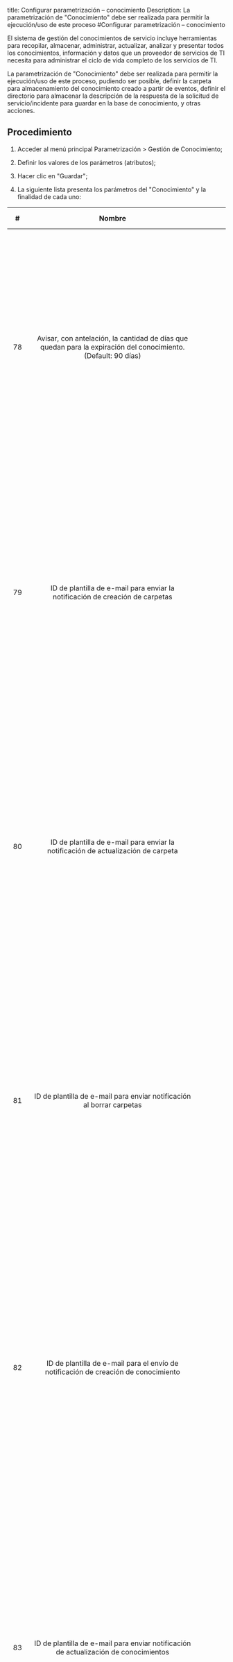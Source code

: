 title:  Configurar parametrización – conocimiento 
Description: La parametrización de "Conocimiento" debe ser realizada para permitir la ejecución/uso de este proceso
#Configurar parametrización – conocimiento

El sistema de gestión del conocimientos de servicio incluye herramientas para recopilar, almacenar, administrar, actualizar, analizar y presentar todos los conocimientos, información y datos que un proveedor de servicios de TI necesita para administrar el ciclo de vida completo de los servicios de TI.

La parametrización de "Conocimiento" debe ser realizada para permitir la ejecución/uso de este proceso, pudiendo ser posible, definir la carpeta para almacenamiento del conocimiento creado a partir de eventos, definir el directorio para almacenar la descripción de la respuesta de la solicitud de servicio/incidente para guardar en la base de conocimiento, y otras acciones.

Procedimiento
-------------

1.  Acceder al menú principal Parametrización \> Gestión de Conocimiento;

2.  Definir los valores de los parámetros (atributos);

3.  Hacer clic en "Guardar";

4.  La siguiente lista presenta los parámetros del "Conocimiento" y la finalidad
    de cada uno:

| **#** |                                                                             **Nombre**                                                                             |               **Valores posibles**               |                                                                                                                                                                                                                                                                                                                **Finalidad**                                                                                                                                                                                                                                                                                                               |                                                         **Orientaciones complementarias**                                                         |
|:-----:|:------------------------------------------------------------------------------------------------------------------------------------------------------------------:|:------------------------------------------------:|:------------------------------------------------------------------------------------------------------------------------------------------------------------------------------------------------------------------------------------------------------------------------------------------------------------------------------------------------------------------------------------------------------------------------------------------------------------------------------------------------------------------------------------------------------------------------------------------------------------------------------------------:|:-------------------------------------------------------------------------------------------------------------------------------------------------:|
|   78  |                           Avisar, con antelación, la cantidad de días que quedan para la expiración del conocimiento. (Default: 90 días)                           |                 Default: 90 días                 |                                                                                            Definir con cuántos días antes de la fecha de expiración del conocimiento, el autor y el aprobador serán notificados. En la creación de un conocimiento en la pantalla "Base de Conocimiento", debe ser informada la fecha de expiración, es decir, la fecha en que el conocimiento expirará. Se notificará al autor y aprobador del conocimiento, con antelación de N días (definido en este parámetro) de la fecha de expiración del conocimiento.                                                                                            |                                                                    No se aplica                                                                   |
|   79  |                                            ID de plantilla de e-mail para enviar la notificación de creación de carpetas                                           |                                                  |                                                          Indicar el número de identificación (ID) de la plantilla del correo electrónico de notificación de creación de carpetas. Al crear una carpeta, en la pantalla de registro de carpetas, se utilizará para enviar la notificación de creación de la carpeta a la plantilla de correo electrónico definida en este parámetro. Esta notificación se enviará al grupo y/o usuario asociado a la carpeta. Este identificador de plantilla de correo electrónico se define en la pantalla de "plantilla de correo electrónico".                                                          | Si no informar el número de identificación (ID) de la plantilla de correo electrónico, es posible que no se envíe el correo electrónico correcto. |
|   80  |                                          ID de plantilla de e-mail para enviar la notificación de actualización de carpeta                                         |                                                  |                                                        Indicar el número de identificación (ID) del modelo de correo electrónico de notificación de actualización de carpetas. Al cambiar una carpeta en la pantalla de registro de carpeta, se utilizará para enviar la notificación de actualización de la carpeta de la plantilla de correo electrónico definida en este parámetro. Esta notificación se enviará al grupo y/o usuario asociado a la carpeta. Este identificador de plantilla de correo electrónico se define en la pantalla de "plantilla de correo electrónico".                                                       | Si no informar el número de identificación (ID) de la plantilla de correo electrónico, es posible que no se envíe el correo electrónico correcto. |
|   81  |                                                ID de plantilla de e-mail para enviar notificación al borrar carpetas                                               |                                                  |                                                         Indicar el número de identificación (ID) de la plantilla de correo electrónico de notificación de exclusión de carpeta. Al eliminar una carpeta, en la pantalla de registro de carpetas, se utilizará para enviar la notificación de exclusión de la carpeta a la plantilla de correo electrónico definida en este parámetro. Esta notificación se enviará al grupo y/o usuario asociado a la carpeta. Este identificador de plantilla de correo electrónico se define en la pantalla de "plantilla de correo electrónico".                                                        | Si no informar el número de identificación (ID) de la plantilla de correo electrónico, es posible que no se envíe el correo electrónico correcto. |
|   82  |                                         ID de plantilla de e-mail para el envío de notificación de creación de conocimiento                                        |                      Ej.: 11                     |                                               Informar el número de identificación (ID) de la plantilla de correo electrónico de notificación de creación del conocimiento. Al registrar un conocimiento, en la pantalla de la "Base de Conocimiento", se utilizará para el envío de la notificación de creación del conocimiento la plantilla de correo electrónico definido en este parámetro. Esta notificación se enviará al grupo y/o usuario asociado a la base de conocimiento. Este ID del modelo de correo electrónico se registra en la pantalla de "modelo de correo electrónico".                                              | Si no informar el número de identificación (ID) de la plantilla de correo electrónico, es posible que no se envíe el correo electrónico correcto. |
|   83  |                                        ID de plantilla de e-mail para enviar notificación de actualización de conocimientos                                        |                      Ej.: 12                     |                                           Informar el número de identificación (ID) de la plantilla de correo electrónico de notificación de actualización de conocimientos. Al actualizar un conocimiento, en la pantalla de "Base de Conocimiento", se utilizará para el envío de la notificación de actualización del conocimiento, el modelo de e-mail definido en este parámetro. Esta notificación se enviará al grupo y/o usuario asociado a la base de conocimiento. Este identificador de plantilla de correo electrónico se define en la pantalla de "plantilla de correo electrónico".                                          |   Si no informar el número de identificación (ID) de la plantilla de correo electrónico, es posible que no envíe el correo electrónico correcto.  |
|   84  |                                              D de plantilla de e-mail para enviar notificación al borrar conocimientos                                             |                      Ej.: 13                     |                                               Informar el número de identificación (ID) de la plantilla de correo electrónico de notificación de exclusión de conocimiento. Al excluir un conocimiento, en la pantalla de "Base de Conocimiento", se utilizará para el envío de la notificación de exclusión del conocimiento, la plantilla de correo definido en este parámetro. Esta notificación se enviará al grupo y/o usuario asociado a la base de conocimiento. Este identificador de plantilla de correo electrónico se define en la pantalla de "plantilla de correo electrónico".                                               | Si no informar el número de identificación (ID) de la plantilla de correo electrónico, es posible que no se envíe el correo electrónico correcto. |
|  182  | Carpeta para grabar la Descripción y solución de la solicitud de servicios en la Base de Conocimiento (Ej.: Windows - Descripcion_Respuesta_Para_BaseConocimiento) |    Ej.: Windows: C:\Citsmart\BaseConhecimento    | Definir el directorio para almacenar la descripción de la respuesta de la solicitud de servicio/incidente para que se guarde en la base de conocimientos. En la pantalla de Solicitud de Servicio/Incidente, se muestra el campo "Guardar Solución/Respuesta en la Base de Conocimiento". Al atender una solicitud de servicio/incidente, y si desea guardar la descripción de la Solución Respuesta en la base del conocimiento, basta seleccionar el campo e informar el título, después, al guardar y avanzar el flujo, la descripción de la solución respuesta de la solicitud será almacenada en la carpeta definida en el parámetro. |                                                                    No se aplica                                                                   |
|  273  |                                         Carpeta estándar para los conocimientos creados a partir de ocurrencias de eventos                                         |                                                  |                                                                                                                                                                                                                                                                 Establecer la carpeta para el almacenamiento del conocimiento creado a partir de las ocurrencias de eventos                                                                                                                                                                                                                                                                |                                                                    No se aplica                                                                   |
|  304  |                                      URL del servidor de SOLR (por ejemplo: http: // localhost: 8983 / solr / collection_name)                                     |  Ej.: http://localhost:8983/solr/collection_name |                                                                                                                                                                                                                                                               Configurar la URL de la colección de Apache Solr que será utilizada por CITSmart para indexar los conocimientos                                                                                                                                                                                                                                                              |                                                                    No se aplica                                                                   |
|  305  |                                                  URL del servidor de Apache Tika (Ej: http://localhost: 9998/tika)                                                 |          Ej.: http://localhost:9998/tika         |                                                                                                                                                                                                                                                            Configurar la URL de Apache Tika para hacer OCR de los datos adjuntos del conocimiento en el momento de la indización                                                                                                                                                                                                                                                           |                                                                    No se aplica                                                                   |
|  308  |                                       Total de elementos que se importan a la vez al indizar documentos en el Solr (Ej: 1000)                                      |                    Ej.: 1.000                    |                                                                                                                                                                                                                                                                                 Configurar la cantidad de elementos que se indizar a la vez en Apache Solr                                                                                                                                                                                                                                                                                 |                                                                    No se aplica                                                                   |
|  313  |                                             ID de la carpeta para registrar Conocimientos creados por el usuario final                                             |                                                  |                                                                                                                                                                                                                                                                                 Carpeta estándar para registrar Conocimientos creados por el usuario final                                                                                                                                                                                                                                                                                 |                                                                    No se aplica                                                                   |
|  314  |                                                   ID de origen de los Conocimientos creados por el usuario final                                                   |                                                  |                                                                                                                                                                                                                                                                             Origen estándar que se utilizará en los conocimientos creados por el usuario final                                                                                                                                                                                                                                                                             |                                                                    No se aplica                                                                   |
|  332  |                                                        Activar sincronización con el servidor de indexación                                                        |                       S o N                      |                                                                                                         Cuando se realiza una indexación de conocimiento en el Solr, sea por exclusión, actualización o creación de un nuevo conocimiento. Si el Solr está parado y este parámetro está activo, se inicia una sincronización automática con el Solr hasta que se lo activa de nuevo. Una vez que vuelva a funcionar todos los conocimientos que están pendientes de indización,se indizan y finaliza la sincronización automática.                                                                                                         |                                                                    No se aplica                                                                   |
|  333  |                                  Informe el intervalo en minutos para sincronizar los conocimientos con el servidor de indexación                                  |                                                  |                                                                                                                                                                                                                                       Si la sincronización automática está activa (parámetro 332). Este parámetro determina cuánto tiempo se realizará la sincronización automática de conocimientos.                                                                                                                                                                                                                                      |                                                                    No se aplica                                                                   |
|  354  |                                     URL del logo (Portal del Conocimiento) (Ej .: /citsmart/imagens/logo/logo-header-icon.png)                                     | Ej.: /citsmart/imagens/logo/logo-header-icon.png |                                                                                                                                                                                                                                                                  Parámetro de uso restringido a CITSmart Corporation, indica la URL del logo del Portal del conocimiento.                                                                                                                                                                                                                                                                  |                                                                    No se aplica                                                                   |
|  355  |                               URL del fondo del encabezado (Portal del conocimiento) (Ej .: /citsmart/imagens/background-header.png)                               |    Ej.:/Citsmart/imagens/background-header.png   |                                                                                                                                                                                                                                                                                    Parámetro que personaliza la apariencia del Portal del Conocimiento.                                                                                                                                                                                                                                                                                    |                                                                    No se aplica                                                                   |
|  356  |                                             Color de fondo del encabezado (Portal del conocimiento) (Estándar: #e6e6e6)                                            |                   Ej.: #e6e6e6                   |                                                                                                                                                                                                                                                                                    Parámetro que personaliza la apariencia del Portal del Conocimiento.                                                                                                                                                                                                                                                                                    |                                                                    No se aplica                                                                   |
|  357  |                                           Color de la fuente del encabezado (Portal del conocimiento) (Estándar: #333333)                                          |                   Ej.: #333333                   |                                                                                                                                                                                                                                                                                    Parámetro que personaliza la apariencia del Portal del Conocimiento.                                                                                                                                                                                                                                                                                    |                                                                    No se aplica                                                                   |
|  358  |                                          Habilitar ranking de búsquedas de base de conocimiento (Ej: S o N - Default 'N')                                          |                       S o N                      |                                                                                                                                                                                                                                                       La no configuración de esta información, o la asignación de "N" impide la creación de informes gerenciales que tratan el tema.                                                                                                                                                                                                                                                       |                                                                    No se aplica                                                                   |
|  359  |                                                     Almacenar registros de búsquedas por cuántos días? (Ej: 30)                                                    |                      Ej.: 30                     |                                                                                                                                                                                                      La no configuración de este limitador puede acumular cantidades excesivas de datos innecesariamente a lo largo del tiempo, causando lentitud en el procesamiento de la aplicación, principalmente en informes que tratan el tema.                                                                                                                                                                                                     |                                                                    No se aplica                                                                   |
|  360  |                                          Color de la fuente de los favoritos (Portal del conocimiento) (Estándar: #f1a21f)                                         |                   Ej.: #f1a21f                   |                                                                                                                                                                                                                                             Personalizar la apariencia del cuadro "Favoritos" que aparece en la pantalla inicial tanto del Portal del Conocimiento como de la Guía del Usuario.                                                                                                                                                                                                                                            |                                                                    No se aplica                                                                   |
|  361  |                                          Color de la fuente de los curtidos (Portal del Conocimiento) (Estándar: #6c8ebe)                                          |                   Ej..: #6c8ebe                  |                                                                                                                                                                                                                                             Personalizar la apariencia del cuadro "Curtidos" que aparece en la pantalla inicial tanto del Portal del Conocimiento como de la Guía del Usuario.                                                                                                                                                                                                                                             |                                                                    No se aplica                                                                   |
|  362  |                                          Color de la fuente de los indicados (Portal del Conocimiento) (Estándar: #67c15e)                                         |                   Ej..: #67c15e                  |                                                                                                                                                                                                                                                           Personalizar la apariencia del cuadro "Indicados" que se encuentra en la pantalla inicial del Portal del Conocimiento.                                                                                                                                                                                                                                                           |                                                                    No se aplica                                                                   |
|  363  |                                                    URL de la Ayuda (Ej: https://help.citsmartcloud.com/citsmart)                                                   |   Ej.: https://help..citsmartcloud.com/citsmart  |                                                                                                                                                                                                                                                                                El parámetro se utiliza para indicar la dirección URL de la Guía del Usuario                                                                                                                                                                                                                                                                                |                                                                    No se aplica                                                                   |
|  364  |                                        URL de la logo (Guía del usuario) (Ej .: /citsmart/imagens/logo/logo-header-icon.png)                                       |   Ej.: /citsmart/imagens/background-header.png   |                                                                                                                                                                                                                                                                   Parámetro de uso restringido a CITSmart Corporation, indica la URL del logotipo de la Guía del Usuario.                                                                                                                                                                                                                                                                  |                                                                    No se aplica                                                                   |
|  365  |                                    URL del fondo del encabezado (Guía del usuario) (Ej: /citsmart/imagens/background-header.png)                                   |   Ej.: /citsmart/imagens/background-header.png   |                                                                                                                                                                                                                                                              Parámetro de uso restringido a CITSmart Corporation, indica la URL de la imagen de fondo de la Guía del Usuario.                                                                                                                                                                                                                                                              |                                                                    No se aplica                                                                   |
|  366  |                                                Color del fondo del encabezado (Guía del usuario) (Estándar: #e6e6e6)                                               |                   Ej.: #e6e6e6                   |                                                                                                                                                                                                                                                                   Parámetro de uso restringido a CITSmart Corporation, personaliza la apariencia de la Guía del Usuario.                                                                                                                                                                                                                                                                   |                                                                    No se aplica                                                                   |
|  367  |                                              Color de la fuente del encabezado (Guía del usuario) (Estándar: #333333)                                              |                   Ej.: #333333                   |                                                                                                                                                                                                                                                                   Parámetro de uso restringido a CITSmart Corporation, personaliza la apariencia de la Guía del Usuario.                                                                                                                                                                                                                                                                   |                                                                    No se aplica                                                                   |
|  368  |                                              URL para el inicio de sesión del socio (Ej: https://example.com/citsmart)                                             |        Ej..: https://example.com/citsmart        |                                                                                                                                                                                                                                       Parámetro de uso restringido a CITSmart Corporation, personaliza el enlace a donde se dirige la solución al hacer clic en "Soy Agente" en la Guía del Usuario.                                                                                                                                                                                                                                       |                                                                    No se aplica                                                                   |
|  410  |                                                        Ver el título de Portal del conocimiento (Default: S)                                                       |                                                  |                                                                                                                                                                                                                                                                            Permite definir la visualización del título de la pantalla de Portal del Conocimiento                                                                                                                                                                                                                                                                           |                                                                    No se aplica                                                                   |

Tabla 1 - Lista de parámetros

!!! tip "About"

    <b>Product/Version:</b> CITSmart Platform | 8.00 &nbsp;&nbsp;
    <b>Updated:</b>01/28/2019 – Larissa Lourenço
